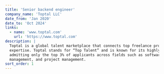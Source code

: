```yaml
---
title: 'Senior backend engineer'
company_name: 'Toptal LLC'
date_from: 'Jan 2020'
date_to: 'Oct 2024'
links:
  - name: 'www.toptal.com'
    url: 'https://www.toptal.com'
description: |
  Toptal is a global talent marketplace that connects top freelance professionals with companies seeking specialized
  expertise. Toptal stands for “Top Talent” and is known for its highly selective screening process,
  admitting only the top 3% of applicants across fields such as software development, design, finance, product
  management, and project management.
sort_order: 1
---
```

